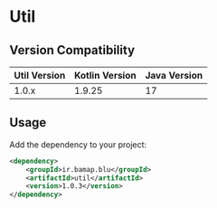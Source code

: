 # Util
## Version Compatibility

| Util Version | Kotlin Version | Java Version |
|--------------|----------------|--------------|
| 1.0.x        | 1.9.25         | 17           |

## Usage

Add the dependency to your project:

```xml
<dependency>
    <groupId>ir.bamap.blu</groupId>
    <artifactId>util</artifactId>
    <version>1.0.3</version>
</dependency>
```